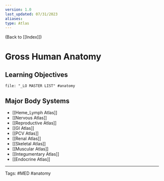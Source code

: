 ```yaml
---
version: 1.0
last_updated: 07/31/2023
aliases: 
type: Atlas
---
```


(Back to [[Index]])

# Gross Human Anatomy

## Learning Objectives
```query
file: "_LO MASTER LIST" #anatomy 
```

## Major Body Systems
- [[Heme_Lymph Atlas]]
- [[Nervous Atlas]]
- [[Reproductive Atlas]]
- [[GI Atlas]]
- [[PCV Atlas]]
- [[Renal Atlas]]
- [[Skeletal Atlas]]
- [[Muscular Atlas]]
- [[Integumentary Atlas]]
- [[Endocrine Atlas]]

---
Tags: #MED #anatomy 